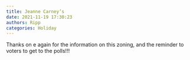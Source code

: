 ```yaml
---
title: Jeanne Carney’s
date: 2021-11-19 17:30:23
authors: Ripp
categories: Holiday
---
```


 Thanks on e again for the information on this zoning, and the reminder to voters to get to the polls!!!